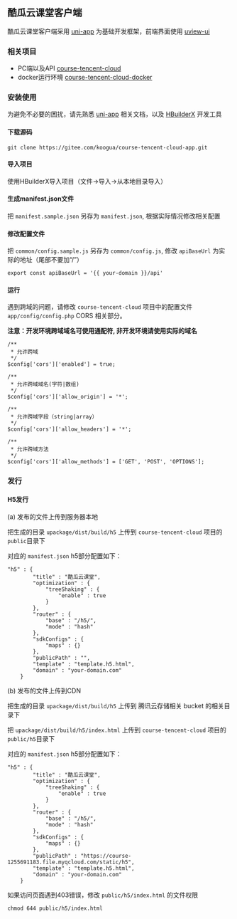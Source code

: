 ## 酷瓜云课堂客户端

酷瓜云课堂客户端采用 [uni-app](https://uniapp.dcloud.io) 为基础开发框架，前端界面使用 [uview-ui](http://uviewui.com)

### 相关项目

- PC端以及API [course-tencent-cloud](https://gitee.com/koogua/course-tencent-cloud)
- docker运行环境 [course-tencent-cloud-docker](https://gitee.com/koogua/course-tencent-cloud-docker)

### 安装使用

为避免不必要的困扰，请先熟悉 [uni-app](https://uniapp.dcloud.io) 相关文档，以及 [HBuilderX](https://www.dcloud.io/hbuilderx.html) 开发工具

#### 下载源码

```
git clone https://gitee.com/koogua/course-tencent-cloud-app.git
```

#### 导入项目

使用HBuilderX导入项目（文件->导入->从本地目录导入）

#### 生成manifest.json文件

把 `manifest.sample.json` 另存为 `manifest.json`, 根据实际情况修改相关配置

#### 修改配置文件

把 `common/config.sample.js` 另存为 `common/config.js`, 修改 `apiBaseUrl` 为实际的地址（尾部不要加“/”）

```
export const apiBaseUrl = '{{ your-domain }}/api'
```

#### 运行

遇到跨域的问题，请修改 `course-tencent-cloud` 项目中的配置文件 `app/config/config.php` CORS 相关部分。

**注意：开发环境跨域域名可使用通配符, 非开发环境请使用实际的域名** 

```
/**
 * 允许跨域
 */
$config['cors']['enabled'] = true;

/**
 * 允许跨域域名(字符|数组)
 */
$config['cors']['allow_origin'] = '*';

/**
 * 允许跨域字段（string|array）
 */
$config['cors']['allow_headers'] = '*';

/**
 * 允许跨域方法
 */
$config['cors']['allow_methods'] = ['GET', 'POST', 'OPTIONS'];
```

### 发行

#### H5发行

(a) 发布的文件上传到服务器本地

把生成的目录 `upackage/dist/build/h5` 上传到 `course-tencent-cloud` 项目的 `public`目录下

对应的 `manifest.json` h5部分配置如下：

```
"h5" : {
        "title" : "酷瓜云课堂",
        "optimization" : {
            "treeShaking" : {
                "enable" : true
            }
        },
        "router" : {
            "base" : "/h5/",
            "mode" : "hash"
        },
        "sdkConfigs" : {
            "maps" : {}
        },
        "publicPath" : "",
        "template" : "template.h5.html",
        "domain" : "your-domain.com"
    }
```

(b) 发布的文件上传到CDN

把生成的目录 `upackage/dist/build/h5` 上传到 腾讯云存储相关 bucket 的相关目录下

把 `upackage/dist/build/h5/index.html` 上传到 `course-tencent-cloud` 项目的 `public/h5`目录下

对应的 `manifest.json` h5部分配置如下：

```
"h5" : {
        "title" : "酷瓜云课堂",
        "optimization" : {
            "treeShaking" : {
                "enable" : true
            }
        },
        "router" : {
            "base" : "/h5/",
            "mode" : "hash"
        },
        "sdkConfigs" : {
            "maps" : {}
        },
        "publicPath" : "https://course-1255691183.file.myqcloud.com/static/h5",
        "template" : "template.h5.html",
        "domain" : "your-domain.com"
    }
```

如果访问页面遇到403错误，修改 `public/h5/index.html` 的文件权限

```
chmod 644 public/h5/index.html
```


